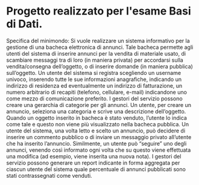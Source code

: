 ### <h1> Progetto realizzato per l'esame Basi di Dati. </h1>

Specifica del minimondo:
Si vuole realizzare un sistema informativo per la gestione di una bacheca elettronica di annunci. Tale bacheca permette agli utenti del sistema di inserire annunci per la vendita di materiale usato, di scambiare messaggi tra di loro (in maniera privata) per accordarsi sulla vendita/consegna dell’oggetto, o di inserire domande (in maniera pubblica) sull’oggetto. 
Un utente del sistema si registra scegliendo un username univoco, inserendo tutte le sue informazioni anagrafiche, indicando un indirizzo di residenza ed eventualmente un indirizzo di fatturazione, un numero arbitrario di recapiti (telefono, cellulare, e-mail) indicandone uno come mezzo di comunicazione preferito. 
I gestori del servizio possono creare una gerarchia di categorie per gli annunci. Un utente, per creare un annuncio, seleziona una categoria e scrive una descrizione dell’oggetto. Quando un oggetto inserito in bacheca è stato venduto, l’utente lo indica come tale e questo non viene più visualizzato nella bacheca pubblica. 
Un utente del sistema, una volta letto e scelto un annuncio, può decidere di inserire un commento pubblico o di inviare un messaggio privato all’utente che ha inserito l’annuncio. Similmente, un utente può “seguire” uno degli annunci, venendo così informato ogni volta che su questo viene effettuata una modifica (ad esempio, viene inserita una nuova nota). 
I gestori del servizio possono generare un report indicante in forma aggregata per ciascun utente del sistema quale percentuale di annunci pubblicati sono stati contrassegnati come venduti. 
